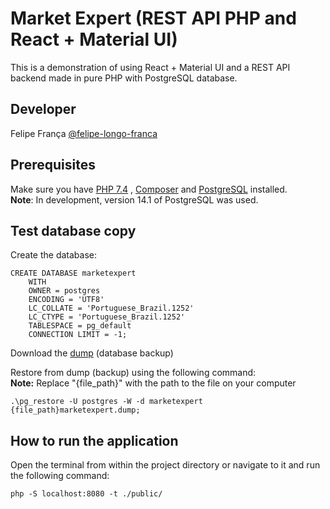 # Market Expert (REST API PHP and React + Material UI)
This is a demonstration of using React + Material UI and a REST API backend made in pure PHP with PostgreSQL database.

## Developer

Felipe França [@felipe-longo-franca](https://www.linkedin.com/in/felipe-longo-franca/)

## Prerequisites
Make sure you have [PHP 7.4](https://www.php.net/downloads.php) , [Composer](https://getcomposer.org/download/) and [PostgreSQL](https://www.enterprisedb.com/downloads/postgres-postgresql-downloads) installed.\
**Note**: In development, version 14.1 of PostgreSQL was used.

## Test database copy
Create the database:
```
CREATE DATABASE marketexpert
    WITH 
    OWNER = postgres
    ENCODING = 'UTF8'
    LC_COLLATE = 'Portuguese_Brazil.1252'
    LC_CTYPE = 'Portuguese_Brazil.1252'
    TABLESPACE = pg_default
    CONNECTION LIMIT = -1;
```

Download the [dump](https://github.com/felipeflfranca/market-expert/raw/main/resources/marketexpert.dump) (database backup)


Restore from dump (backup) using the following command:\
**Note:** Replace "{file_path}" with the path to the file on your computer
```
.\pg_restore -U postgres -W -d marketexpert {file_path}marketexpert.dump;
```

## How to run the application
Open the terminal from within the project directory or navigate to it and run the following command:
```
php -S localhost:8080 -t ./public/
```
